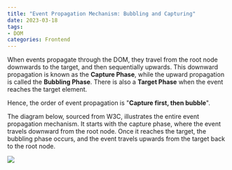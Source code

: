 ```yaml
---
title: "Event Propagation Mechanism: Bubbling and Capturing"
date: 2023-03-18
tags:
- DOM
categories: Frontend
---
```


When events propagate through the DOM, they travel from the root node downwards to the target, and then sequentially upwards. This downward propagation is known as the **Capture Phase**, while the upward propagation is called the **Bubbling Phase**. There is also a **Target Phase** when the event reaches the target element.

Hence, the order of event propagation is "**Capture first, then bubble**".

The diagram below, sourced from W3C, illustrates the entire event propagation mechanism. It starts with the capture phase, where the event travels downward from the root node. Once it reaches the target, the bubbling phase occurs, and the event travels upwards from the target back to the root node.

![](https://www.w3.org/TR/DOM-Level-3-Events/images/eventflow.svg)
